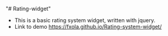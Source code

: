 "# Rating-widget" 

- This is a basic rating system widget, written with jquery.
- Link to demo https://fxola.github.io/Rating-system-widget/




